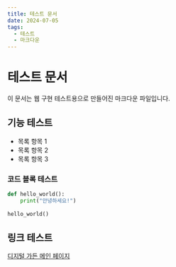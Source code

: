 ```yaml
---
title: 테스트 문서
date: 2024-07-05
tags:
  - 테스트
  - 마크다운
---
```


# 테스트 문서

이 문서는 웹 구현 테스트용으로 만들어진 마크다운 파일입니다.

## 기능 테스트

- 목록 항목 1
- 목록 항목 2
- 목록 항목 3

### 코드 블록 테스트

```python
def hello_world():
    print("안녕하세요!")
    
hello_world()
```

## 링크 테스트

[디지털 가든 메인 페이지](../index.md) 